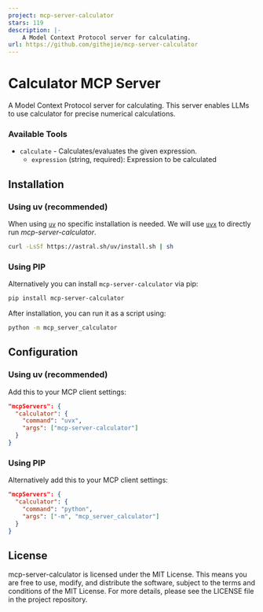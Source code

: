 ```yaml
---
project: mcp-server-calculator
stars: 119
description: |-
    A Model Context Protocol server for calculating.
url: https://github.com/githejie/mcp-server-calculator
---
```


# Calculator MCP Server

A Model Context Protocol server for calculating. This server enables LLMs to use calculator for precise numerical calculations.

### Available Tools

- `calculate` - Calculates/evaluates the given expression.
  - `expression` (string, required): Expression to be calculated

## Installation

### Using uv (recommended)

When using [`uv`](https://docs.astral.sh/uv/) no specific installation is needed. We will
use [`uvx`](https://docs.astral.sh/uv/guides/tools/) to directly run *mcp-server-calculator*.

```bash
curl -LsSf https://astral.sh/uv/install.sh | sh
```

### Using PIP

Alternatively you can install `mcp-server-calculator` via pip:

```bash
pip install mcp-server-calculator
```

After installation, you can run it as a script using:

```bash
python -m mcp_server_calculator
```

## Configuration

### Using uv (recommended)

Add this to your MCP client settings:

```json
"mcpServers": {
  "calculator": {
    "command": "uvx",
    "args": ["mcp-server-calculator"]
  }
}
```

### Using PIP

Alternatively add this to your MCP client settings:

```json
"mcpServers": {
  "calculator": {
    "command": "python",
    "args": ["-m", "mcp_server_calculator"]
  }
}
```

## License

mcp-server-calculator is licensed under the MIT License. This means you are free to use, modify, and distribute the software, subject to the terms and conditions of the MIT License. For more details, please see the LICENSE file in the project repository.

